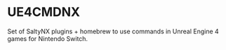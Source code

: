 # UE4CMDNX

Set of SaltyNX plugins + homebrew to use commands in Unreal Engine 4 games for Nintendo Switch.
